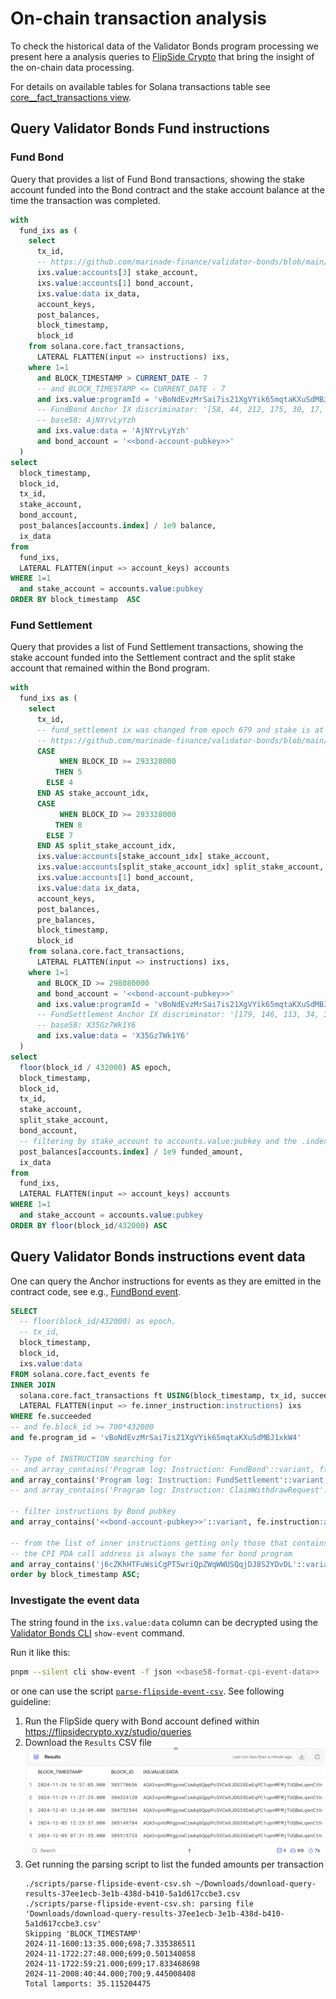 # On-chain transaction analysis

To check the historical data of the Validator Bonds program processing
we present here a analysis queries to [FlipSide Crypto](https://flipsidecrypto.xyz/)
that bring the insight of the on-chain data processing.

For details on available tables for Solana transactions table see
[core__fact_transactions view](https://flipsidecrypto.github.io/solana-models/#!/model/model.solana_models.core__fact_transactions).


## Query Validator Bonds Fund instructions

### Fund Bond

Query that provides a list of Fund Bond transactions, showing the stake account funded into
the Bond contract and the stake account balance at the time the transaction was completed.

```sql
with
  fund_ixs as (
    select
      tx_id,
      -- https://github.com/marinade-finance/validator-bonds/blob/main/programs/validator-bonds/src/instructions/bond/fund_bond.rs#L48 - 4th account in ix, index 3
      ixs.value:accounts[3] stake_account,
      ixs.value:accounts[1] bond_account,
      ixs.value:data ix_data,
      account_keys,
      post_balances,
      block_timestamp,
      block_id
    from solana.core.fact_transactions,
      LATERAL FLATTEN(input => instructions) ixs,
    where 1=1
      and BLOCK_TIMESTAMP > CURRENT_DATE - 7
      -- and BLOCK_TIMESTAMP <= CURRENT_DATE - 7
      and ixs.value:programId = 'vBoNdEvzMrSai7is21XgVYik65mqtaKXuSdMBJ1xkW4'
      -- FundBond Anchor IX discriminator: '[58, 44, 212, 175, 30, 17, 68, 62]'
      -- base58: AjNYrvLyYzh
      and ixs.value:data = 'AjNYrvLyYzh'
      and bond_account = '<<bond-account-pubkey>>'
  )
select
  block_timestamp,
  block_id,
  tx_id,
  stake_account,
  bond_account,
  post_balances[accounts.index] / 1e9 balance,
  ix_data
from
  fund_ixs,
  LATERAL FLATTEN(input => account_keys) accounts
WHERE 1=1
  and stake_account = accounts.value:pubkey
ORDER BY block_timestamp  ASC
```

### Fund Settlement

Query that provides a list of Fund Settlement transactions, showing the stake account funded
into the Settlement contract and the split stake account that remained within the Bond program.

```sql
with
  fund_ixs as (
    select
      tx_id,
      -- fund_settlement ix was changed from epoch 679 and stake is at index 5 instead of 4 as before
      -- https://github.com/marinade-finance/validator-bonds/blob/main/programs/validator-bonds/src/instructions/settlement/fund_settlement.rs - 5th account in ix, index 4
      CASE
           WHEN BLOCK_ID >= 293328000
          THEN 5
        ELSE 4
      END AS stake_account_idx,
      CASE
           WHEN BLOCK_ID >= 293328000
          THEN 8
        ELSE 7
      END AS split_stake_account_idx,
      ixs.value:accounts[stake_account_idx] stake_account,
      ixs.value:accounts[split_stake_account_idx] split_stake_account,
      ixs.value:accounts[1] bond_account,
      ixs.value:data ix_data,
      account_keys,
      post_balances,
      pre_balances,
      block_timestamp,
      block_id
    from solana.core.fact_transactions,
      LATERAL FLATTEN(input => instructions) ixs,
    where 1=1
      and BLOCK_ID >= 298080000
      and bond_account = '<<bond-account-pubkey>>'
      and ixs.value:programId = 'vBoNdEvzMrSai7is21XgVYik65mqtaKXuSdMBJ1xkW4'
      -- FundSettlement Anchor IX discriminator: '[179, 146, 113, 34, 30, 92, 26, 19]'
      -- base58: X35Gz7Wk1Y6
      and ixs.value:data = 'X35Gz7Wk1Y6'
  )
select
  floor(block_id / 432000) AS epoch,
  block_timestamp,
  block_id,
  tx_id,
  stake_account,
  split_stake_account,
  bond_account,
  -- filtering by stake_account to accounts.value:pubkey and the .index is the stake account post balance
  post_balances[accounts.index] / 1e9 funded_amount,
  ix_data
from
  fund_ixs,
  LATERAL FLATTEN(input => account_keys) accounts
WHERE 1=1
  and stake_account = accounts.value:pubkey
ORDER BY floor(block_id/432000) ASC
```

## Query Validator Bonds instructions event data

One can query the Anchor instructions for events as they are emitted in the contract code,
see e.g., [FundBond event](https://github.com/marinade-finance/validator-bonds/blob/contract-v2.0.0/programs/validator-bonds/src/instructions/bond/fund_bond.rs#L127).

```sql
SELECT
  -- floor(block_id/432000) as epoch,
  -- tx_id,
  block_timestamp,
  block_id,
  ixs.value:data
FROM solana.core.fact_events fe
INNER JOIN
  solana.core.fact_transactions ft USING(block_timestamp, tx_id, succeeded),
  LATERAL FLATTEN(input => fe.inner_instruction:instructions) ixs
WHERE fe.succeeded
-- and fe.block_id >= 700*432000
and fe.program_id = 'vBoNdEvzMrSai7is21XgVYik65mqtaKXuSdMBJ1xkW4'

-- Type of INSTRUCTION searching for
-- and array_contains('Program log: Instruction: FundBond'::variant, ft.log_messages)
and array_contains('Program log: Instruction: FundSettlement'::variant, ft.log_messages)
-- and array_contains('Program log: Instruction: ClaimWithdrawRequest'::variant, ft.log_messages)

-- filter instructions by Bond pubkey
and array_contains('<<bond-account-pubkey>>'::variant, fe.instruction:accounts)

-- from the list of inner instructions getting only those that contains the CPI event data
-- the CPI PDA call address is always the same for bond program
and array_contains('j6cZKhHTFuWsiCgPT5wriQpZWqWWUSQqjDJ8S2YDvDL'::variant, ixs.value:accounts)
order by block_timestamp ASC;
```

### Investigate the event data

The string found in the `ixs.value:data` column can be decrypted using the
[Validator Bonds CLI](../../packages/validator-bonds-cli/README.md)
`show-event` command.

Run it like this:

```sh
pnpm --silent cli show-event -f json <<base58-format-cpi-event-data>>
```

or one can use the script [`parse-flipside-event-csv`](../../scripts/parse-flipside-event-csv.sh).
See following guideline:

1. Run the FlipSide query with Bond account defined within
   https://flipsidecrypto.xyz/studio/queries
2. Download the `Results` CSV file
   ![Download the `Results` CSV file](../../resources/onchain/howto-download-results.png)
3. Get running the parsing script to list the funded amounts per transaction
   ```
   ./scripts/parse-flipside-event-csv.sh ~/Downloads/download-query-results-37ee1ecb-3e1b-438d-b410-5a1d617ccbe3.csv 
   ./scripts/parse-flipside-event-csv.sh: parsing file 'Downloads/download-query-results-37ee1ecb-3e1b-438d-b410-5a1d617ccbe3.csv'
   Skipping 'BLOCK_TIMESTAMP'
   2024-11-1600:13:35.000;698;7.335386511
   2024-11-1722:27:48.000;699;0.501340858
   2024-11-1722:59:21.000;699;17.833468698
   2024-11-2008:40:44.000;700;9.445008408
   Total lamports: 35.115204475
   ```